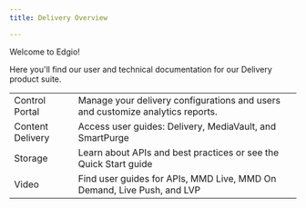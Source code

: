```yaml
---
title: Delivery Overview

---
```


Welcome to Edgio!

Here you'll find our user and technical documentation for our Delivery product suite.

|   |   |
|---|---|
|Control Portal| Manage your delivery configurations and users and customize analytics reports.|
|Content Delivery| Access user guides: Delivery, MediaVault, and SmartPurge|
|Storage| Learn about APIs and best practices or see the Quick Start guide|
|Video| Find user guides for APIs, MMD Live, MMD On Demand, Live Push, and LVP|
